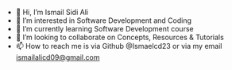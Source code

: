 - 👋 Hi, I’m Ismail Sidi Ali
- 👀 I’m interested in Software Development and Coding
- 🌱 I’m currently learning Software Development course
- 💞️ I’m looking to collaborate on Concepts, Resources & Tutorials
- 📫 How to reach me is via Github @Ismaelcd23 or via my email ismailalicd09@gmail.com

<!---
Ismaelcd23/Ismaelcd23 is a ✨ special ✨ repository because its `README.md` (this file) appears on your GitHub profile.
You can click the Preview link to take a look at your changes.
--->
